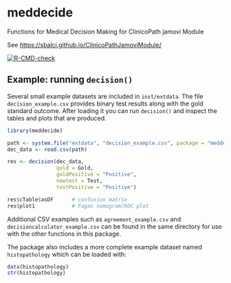 # meddecide

Functions for Medical Decision Making for ClinicoPath jamovi Module

See https://sbalci.github.io/ClinicoPathJamoviModule/


[![R-CMD-check](https://github.com/sbalci/meddecide/actions/workflows/R-CMD-check.yaml/badge.svg)](https://github.com/sbalci/meddecide/actions/workflows/R-CMD-check.yaml)

## Example: running `decision()`

Several small example datasets are included in `inst/extdata`.  The file
`decision_example.csv` provides binary test results along with the gold
standard outcome.  After loading it you can run `decision()` and inspect the
tables and plots that are produced.

```r
library(meddecide)

path <- system.file("extdata", "decision_example.csv", package = "meddecide")
dec_data <- read.csv(path)

res <- decision(dec_data,
                gold = Gold,
                goldPositive = "Positive",
                newtest = Test,
                testPositive = "Positive")

res$cTable$asDF      # confusion matrix
res$plot1            # Fagan nomogram/ROC plot
```

Additional CSV examples such as `agreement_example.csv` and
`decisioncalculator_example.csv` can be found in the same directory for use
with the other functions in this package.

The package also includes a more complete example dataset named
`histopathology` which can be loaded with:

```r
data(histopathology)
str(histopathology)
```
